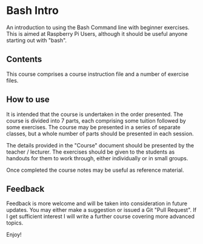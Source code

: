 # Bash Intro

An introduction to using the Bash Command line with beginner exercises.  This is aimed at Raspberry Pi Users, although it should be useful anyone starting out with "bash".

## Contents

This course comprises a course instruction file and a number of exercise files.

## How to use

It is intended that the course is undertaken in the order presented. The course is divided into 7 parts, each comprising some tuition followed by some exercises. The course may be presented in a series of separate classes, but a whole number of parts should be presented in each session.  

The details provided in the "Course" document should be presented by the teacher / lecturer. The exercises should be given to the students as handouts for them to work through, either individually or in small groups.  

Once completed the course notes may be useful as reference material.

## Feedback

Feedback is more welcome and will be taken into consideration in future updates. You may either make a suggestion or issued a Git "Pull Request". If I get sufficient interest I will write a further course covering more advanced topics.

Enjoy!